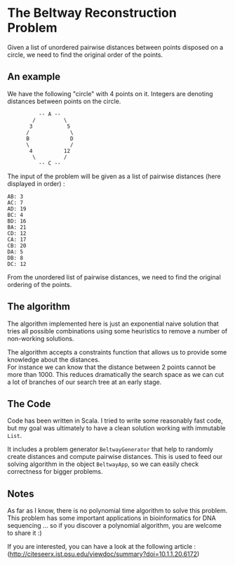 # The Beltway Reconstruction Problem

Given a list of unordered pairwise distances between points disposed on a circle, we need to find the original order of the points.


## An example

We have the following "circle" with 4 points on it. Integers are denoting distances between points on the circle.

              -- A -- 
            /         \		
           3           5	
          /             \
          B             D
          \             /
           4          12
            \         /
              -- C -- 	
		        
The input of the problem will be given as a list of pairwise distances (here displayed in order) :
```
AB: 3
AC: 7
AD: 19
BC: 4
BD: 16
BA: 21
CD: 12
CA: 17
CB: 20
DA: 5
DB: 8
DC: 12
```

From the unordered list of pairwise distances, we need to find the original ordering of the points.


## The algorithm

The algorithm implemented here is just an exponential naive solution that tries all possible combinations using some heuristics to remove a number of non-working solutions.

The algorithm accepts a constraints function that allows us to provide some knowledge about the distances.<br>
For instance we can know that the distance between 2 points cannot be more than 1000. 
This reduces dramatically the search space as we can cut a lot of branches of our search tree at an early stage.


## The Code

Code has been written in Scala. I tried to write some reasonably fast code, but my goal was ultimately to have a clean solution working with immutable ```List```.

It includes a problem generator ```BeltwayGenerator``` that help to randomly create distances and compute pairwise distances. 
This is used to feed our solving algorithm in the object ```BeltwayApp```, so we can easily check correctness for bigger problems.


## Notes

As far as I know, there is no polynomial time algorithm to solve this problem. This problem has some important applications in bioinformatics for DNA sequencing ... so if you discover a polynomial algorithm, you are welcome to share it :)

If you are interested, you can have a look at the following article : (http://citeseerx.ist.psu.edu/viewdoc/summary?doi=10.1.1.20.6172)
 
